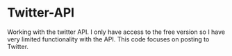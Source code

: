 # Twitter-API
Working with the twitter API. I only have access to the free version so I have very limited functionality with the API. This code focuses on posting to Twitter.
